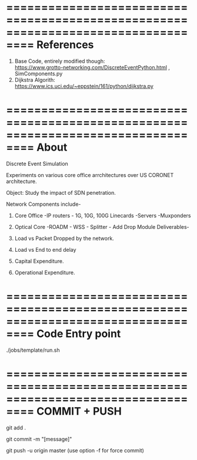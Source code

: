 ==================================================================================
References
==================================================================================
1) Base Code, entirely modified though:  
https://www.grotto-networking.com/DiscreteEventPython.html , SimComponents.py  
2) Dijkstra Algorith:  
https://www.ics.uci.edu/~eppstein/161/python/dijkstra.py  

==================================================================================
About
==================================================================================

Discrete Event Simulation

Experiments on various core office arrchitectures over US CORONET architecture.

Object: Study the impact of SDN penetration.

Network Components include-  

1) Core Office
	-IP routers
		- 1G, 10G, 100G Linecards
	-Servers
	-Muxponders

2) Optical Core
	-ROADM
		- WSS
		- Splitter
		- Add Drop Module
Deliverables-

1) Load vs Packet Dropped by the network.  
2) Load vs End to end delay  
2) Capital Expenditure.  
3) Operational Expenditure.
	
==================================================================================
Code Entry point
==================================================================================

./jobs/template/run.sh

==================================================================================
COMMIT + PUSH
==================================================================================

git add .

git commit -m "[message]"

git push -u origin master (use option -f for force commit)


